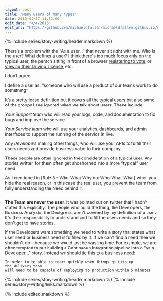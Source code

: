 ```yaml
---
layout: post
title: "Many users of many types"
date: 2015-03-27 11:23:00
edit_date: "4/4/2015"
edit_url: "https://github.com/michaeldfallen/michaeldfallen.github.io/commits/master/_posts/2015-03-27-story-writing-many-users.markdown"
---
```


{% include series/story-writing/header.markdown %}

There’s a problem with the “As a user...” that never sit right with me. Who is
the user? What defines a user? I think there's too much focus only on the typical
user, the person sitting in front of a browser [registering to vote], or
[viewing their Driving License], etc.

I don’t agree.

I define a user as: “someone who will use a product of our teams work to do
something”

It’s a pretty loose definition but it covers all the typical users but also some
of the groups I see ignored when we talk about users. These include:

*Your Support team* who will read your logs, code, and documentation to fix bugs
and improve the service.

*Your Service team* who will use your analytics, dashboards, and admin
interfaces to support the running of the service in live.

*Any Developers* making other things, who will use your APIs to fulfill their
users needs and provide business value to their company.

These people are often ignored in the consideration of a typical user. Any
stories written for them often get shoehorned into a more “typical” user need.

As I mentioned in [Rule 3 - Who-What-Why not Who-What-What] when you hide the
real reason, or in this case the real user, you prevent the team from fully
understanding the Need behind it.

------------------

**The Team are never the user**. It was pointed out on twitter that I hadn't
stated this explicitly. The people who build the thing, the Developers, the
Business Analysts, the Designers, aren't covered by my definition of a user.
It's their responsibility to understand and fulfill the users needs and so they
don't get to have stories.

If the Developers want something we need to write a story that states what user
need or business need is fulfilled by it. If we can't find a need then we
shouldn't do it because we would just be wasting time. For example, we are often
tempted to put building a Continuous Integration pipeline into a
"As a Developer..." story. Instead we should tie this to a business need:

    In order to be able to react quickly when things go tits up
    the delivery team
    will need to be capable of deploying to production within 5 minutes

{% include series/story-writing/header.markdown %}
{% include series/story-writing/links.markdown %}

{% include edited.markdown %}

[registering to vote]:https://gov.uk/performance/register-to-vote
[viewing their Driving License]:https://www.gov.uk/transformation/exemplars/driving-record.html
